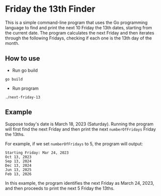 # Friday the 13th Finder
This is a simple command-line program that uses the Go programming language to find and print the next 10 Friday the 13th dates, starting from the current date. The program calculates the next Friday and then iterates through the following Fridays, checking if each one is the 13th day of the month.


## How to use
- Run go build
``` 
go build 
```

- Run program 
```
./next-friday-13
```

## Example

Suppose today's date is March 18, 2023 (Saturday). Running the program will first find the next Friday and then print the next `numberOfFridays` Friday the 13ths. 

For example, if we set `numberOfFridays` to 5, the program will output:


```
Starting Friday: Mar 24, 2023
Oct 13, 2023
Sep 13, 2024
Dec 13, 2024
Jun 13, 2025
Feb 13, 2026
```


In this example, the program identifies the next Friday as March 24, 2023, and then proceeds to print the next 5 Friday the 13ths.

